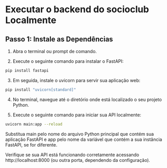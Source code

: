 # Executar o backend do socioclub Localmente

## Passo 1: Instale as Dependências

1. Abra o terminal ou prompt de comando.

2. Execute o seguinte comando para instalar o FastAPI:

```bash
pip install fastapi
```
3. Em seguida, instale o uvicorn para servir sua aplicação web:

```bash
pip install "uvicorn[standard]"
```

4. No terminal, navegue até o diretório onde está localizado o seu projeto Python.

5. Execute o seguinte comando para iniciar sua API localmente:

```bash
uvicorn main:app --reload
```

Substitua main pelo nome do arquivo Python principal que contém sua aplicação FastAPI e app pelo nome da variável que contém a sua instância FastAPI, se for diferente.

Verifique se sua API está funcionando corretamente acessando http://localhost:8000 (ou outra porta, dependendo da configuração).

